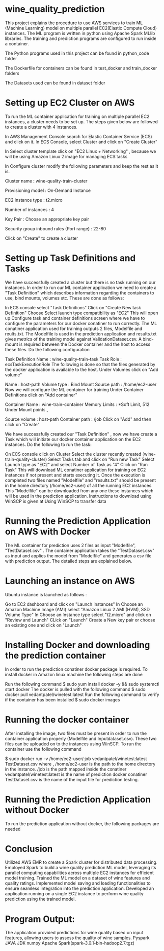 # wine_quality_prediction

This project explains the procedure to use AWS services to train ML (Machine Learning) model on multiple parallel EC2(Elastic Compute Cloud) instances. The ML program is written in python using Apache Spark MLlib libraries. The training and prediction programs are configured to run inside a container.

The Python programs used in this project can be found in python_code folder

The Dockerfile for containers can be found in test_docker and train_docker folders

The Datasets used can be found in dataset folder

# Setting up EC2 Cluster on AWS

To run the ML container application for training on multiple parallel EC2 instances, a cluster needs to be set up. The steps given below are followed to create a cluster with 4 instances.

In AWS Management Console search for Elastic Container Service (ECS) and click on it. In ECS Console, select Cluster and click on "Create Cluster"

In Select cluster template click on "EC2 Linux + Networking" , because we will be using Amazon Linux 2 image for managing ECS tasks.

In Configure cluster modify the following parameters and keep the rest as it is.

Cluster name : wine-quality-train-cluster

Provisioning model : On-Demand Instance

EC2 instance type : t2.micro

Number of instances : 4

Key Pair : Choose an appropriate key pair

Security group inbound rules (Port range) : 22-80

Click on "Create" to create a cluster

# Setting up Task Definitions and Tasks

We have successfully created a cluster but there is no task running on our instances. In order to run our ML container application we need to create a "Task Definition" which describes information regarding the containers to use, bind mounts, volumes etc. These are done as follows:

In ECS console select "Task Definitions"
Click on "Create New task Definition"
Choose Select launch type compatibility as "EC2"
This will open up Configure task and container definitions screen where we have to configure the parameters for our docker conatiner to run correctly. The ML conatiner application used for training outputs 2 files, Modelfile and reults.txt. The Modelfile is used in the prediction application and results.txt gives metrics of the training model against ValidationDataset.csv. A bind-mount is required between the Docker container and the host to access these files. Do the following configuration

Task Definition Name : wine-quality-train-task
Task Role : ecsTaskExecutionRole
The following is done so that the files generated by the docker application is available to the host. Under Volumes click on "Add volume"

Name : host-path
Volume type : Bind Mount
Source path : /home/ec2-user
Now we will configure the ML container for training Under Container Definitions click on "Add container"

Container Name : wine-train-container
Memory Limits : *Soft Limit, 512
Under Mount points ,

Source volume : host-path
Container path : /job
Click on "Add" and then click on "Create"

We have successfully created our "Task Definition" , now we have create a Task which will initiate our docker container application on the EC2 instances. Do the following to run the task:

On ECS console click on Cluster
Select the cluster recently created (wine-train-quality-cluster)
Select Tasks tab and click on "Run new Task"
Select Launch type as "EC2" and select Number of Task as "4"
Click on "Run Task"
This will download ML conatiner application for training on EC2 instances if not present and starts executing it. Once the execution is completed two files named "Modelfile" and "results.txt" should be present in the home directory (/home/ec2-user) of all the running EC2 instances. This "Modelfile" can be downloaded from any one these instances which will be used in the prediction application. Instructions to download using WinSCP is given at Using WinSCP to transfer data

# Running the Prediction Application on AWS with Docker

The ML container for prediction uses 2 files as input "Modelfile", "TestDataset.csv" . The container application takes the "TestDataset.csv" as input and applies the model from "Modelfile" and generates a csv file with prediction output. The detailed steps are explained below.

# Launching an instance on AWS
Ubuntu instance is launched as follows :

Go to EC2 dashboard and click on "Launch instances"
In Choose an Amazon Machine Image (AMI) select "Amazon Linux 2 AMI (HVM), SSD Volume Type"
In Choose an Instance type select "t2.micro" and click on "Review and Launch"
CLick on "Launch"
Create a New key pair or choose an existing one and click on "Launch"

# Installing Docker and downloading the prediction container

In order to run the prediction conatiner docker package is required. To install docker in Amazon linux machine the following steps are done

Run the following command
    $ sudo yum install docker -y && sudo systemctl start docker
The docker is pulled with the following command
    $ sudo docker pull vedantpatel/winetest:latest
Run the following command to verify if the container has been installed
    $ sudo docker images

# Running the docker container

After installing the image, two files must be present in order to run the container application properly (Modelfile and Inputdataset.csv). These two files can be uploaded on to the instances using WinSCP. To run the container use the following command

  $ sudo docker run -v /home/ec2-user/:job vedantpatel/winetest:latest TestDataset.csv
where , /home/ec2-user is the path to the home directory in the instance. /job is the path mapped inside the conatiner vedantpatel/winetest:latest is the name of prediction docker conatiner TestDataset.csv is the name of the input file for prediction testing.

# Running the Prediction Application without Docker

To run the prediction application without docker, the following packages are needed 

# Conclusion

Utilized AWS EMR to create a Spark cluster for distributed data processing.
Employed Spark to build a wine quality prediction ML model, leveraging its parallel computing capabilities across multiple EC2 instances for efficient model training.
Trained the ML model on a dataset of wine features and quality ratings.
Implemented model saving and loading functionalities to ensure seamless integration into the prediction application.
Developed an application running on a single EC2 instance to perform wine quality prediction using the trained model.
# Program Output: 
The application provided predictions for wine quality based on input features, allowing users to assess the quality of wine samples.
Pyspark
JAVA JDK
numpy
Apache Spark(spark-3.0.1-bin-hadoop2.7.tgz)
